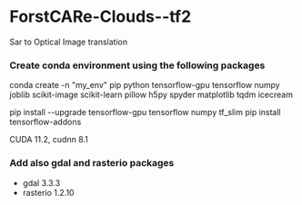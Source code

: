 # ForstCARe-Clouds--tf2
Sar to Optical Image translation

### Create conda environment using the following packages
conda create -n "my_env" pip python tensorflow-gpu tensorflow numpy joblib scikit-image scikit-learn pillow h5py spyder matplotlib tqdm icecream

pip install --upgrade tensorflow-gpu tensorflow numpy tf_slim
pip install tensorflow-addons

CUDA 11.2, cudnn 8.1

### Add also gdal and rasterio packages
- gdal 3.3.3
- rasterio 1.2.10 


